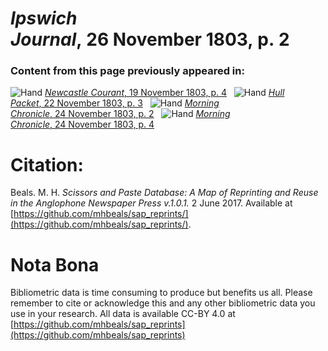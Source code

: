 # *Ipswich Journal*, 26 November 1803, p. 2  
  
### Content from this page previously appeared in:  
![Hand](http://scissorsandpaste.net/wp-content/uploads/2017/06/smallhandpointer.png) [*Newcastle Courant*, 19 November 1803, p. 4](https://mhbeals.github.io/sap_html/Newcastle-Courant/Newcastle-Courant-19-November-1803-p-4)  
![Hand](http://scissorsandpaste.net/wp-content/uploads/2017/06/smallhandpointer.png) [*Hull Packet*, 22 November 1803, p. 3](https://mhbeals.github.io/sap_html/Hull-Packet/Hull-Packet-22-November-1803-p-3)  
![Hand](http://scissorsandpaste.net/wp-content/uploads/2017/06/smallhandpointer.png) [*Morning Chronicle*, 24 November 1803, p. 2](https://mhbeals.github.io/sap_html/Morning-Chronicle/Morning-Chronicle-24-November-1803-p-2)  
![Hand](http://scissorsandpaste.net/wp-content/uploads/2017/06/smallhandpointer.png) [*Morning Chronicle*, 24 November 1803, p. 4](https://mhbeals.github.io/sap_html/Morning-Chronicle/Morning-Chronicle-24-November-1803-p-4)  


# Citation: 

Beals. M. H. *Scissors and Paste Database: A Map of Reprinting and Reuse in the Anglophone Newspaper Press v.1.0.1.* 2 June 2017. Available at [https://github.com/mhbeals/sap_reprints/](https://github.com/mhbeals/sap_reprints/). 

# Nota Bona

Bibliometric data is time consuming to produce but benefits us all. Please remember to cite or acknowledge this and any other bibliometric data you use in your research. All data is available CC-BY 4.0 at [https://github.com/mhbeals/sap_reprints](https://github.com/mhbeals/sap_reprints)